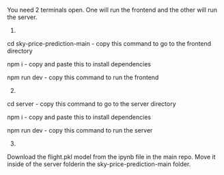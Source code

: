 You need 2 terminals open. One will run the frontend and the other will run the server.

1.
cd sky-price-prediction-main - copy this command to go to the frontend directory

npm i - copy and paste this to install dependencies

npm run dev - copy this command to run the frontend

2.
cd server - copy this command to go to the server directory

npm i - copy and paste this to install dependencies

npm run dev - copy this command to run the server

3.
Download the flight.pkl model from the ipynb file in the main repo. Move it inside of the server folderin the sky-price-prediction-main folder.
